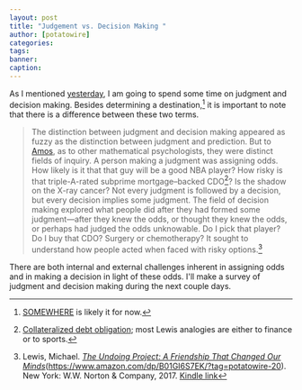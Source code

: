 ```yaml
---
layout: post
title: "Judgement vs. Decision Making "
author: [potatowire]
categories: 
tags: 
banner: 
caption: 
---
```


As I mentioned [yesterday][1], I am going to spend some time on judgment and decision making. Besides determining a destination,[^1] it is important to note that there is a difference between these two terms.

> The distinction between judgment and decision making appeared as fuzzy as the distinction between judgment and prediction. But to [Amos][3], as to other mathematical psychologists, they were distinct fields of inquiry. A person making a judgment was assigning odds. How likely is it that that guy will be a good NBA player? How risky is that triple-A-rated subprime mortgage–backed CDO[^2]? Is the shadow on the X-ray cancer? Not every judgment is followed by a decision, but every decision implies some judgment. The field of decision making explored what people did after they had formed some judgment—after they knew the odds, or thought they knew the odds, or perhaps had judged the odds unknowable. Do I pick that player? Do I buy that CDO? Surgery or chemotherapy? It sought to understand how people acted when faced with risky options.[^3]

There are both internal and external challenges inherent in assigning odds and in making a decision in light of these odds. I'll make a survey of judgment and decision making during the next couple days.

[^1]:	[SOMEWHERE][2] is likely it for now.

[^2]:	[Collateralized debt obligation][4]; most Lewis analogies are either to finance or to sports.

[^3]:	Lewis, Michael. [*The Undoing Project: A Friendship That Changed Our Minds*]()(https://www.amazon.com/dp/B01GI6S7EK/?tag=potatowire-20). New York: W.W. Norton & Company, 2017. [Kindle link]()

[1]:	https://with.thegra.in/somewhere
[2]:	https://with.thegra.in/somewhere
[3]:	https://en.m.wikipedia.org/wiki/Amos_Tversky
[4]:	https://en.wikipedia.org/wiki/Collateralized_debt_obligation
